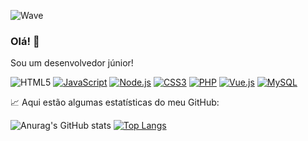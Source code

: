 ![Wave]([https://source.unsplash.com/800x300/?nature](https://stock.adobe.com/br/search?k=waves+png&asset_id=540083851))

### Olá! 👋

Sou um desenvolvedor júnior!

![HTML5](https://img.shields.io/badge/HTML5-E34F26?style=for-the-badge&logo=html5&logoColor=white)
[![JavaScript](https://img.shields.io/badge/JavaScript-F7DF1E?style=for-the-badge&logo=javascript&logoColor=black)](https://developer.mozilla.org/en-US/docs/Web/JavaScript)
[![Node.js](https://img.shields.io/badge/Node.js-43853D?style=for-the-badge&logo=node.js&logoColor=white)](https://nodejs.org/)
[![CSS3](https://img.shields.io/badge/CSS3-1572B6?style=for-the-badge&logo=css3&logoColor=white)](https://developer.mozilla.org/en-US/docs/Web/CSS)
[![PHP](https://img.shields.io/badge/PHP-777BB4?style=for-the-badge&logo=php&logoColor=white)](https://www.php.net/)
[![Vue.js](https://img.shields.io/badge/Vue.js-35495E?style=for-the-badge&logo=vue.js&logoColor=4FC08D)](https://vuejs.org/)
[![MySQL](https://img.shields.io/badge/MySQL-00000F?style=for-the-badge&logo=mysql&logoColor=white)](https://www.mysql.com/)


📈 Aqui estão algumas estatísticas do meu GitHub:

![Anurag's GitHub stats](https://github-readme-stats.vercel.app/api?username=Brendon3421&show_icons=true&theme=transparent) [![Top Langs](https://github-readme-stats.vercel.app/api/top-langs/?username=Brendon3421&layout=compact&theme=radical)](https://github.com/anuraghazra/github-readme-stats)
